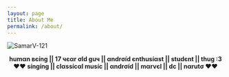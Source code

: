 ```yaml
---
layout: page
title: About Me
permalink: /about/
---
```


![SamarV-121](https://wallpapersite.com/images/pages/pic_w/8114.jpg)

<p align="center">
  <b>humαn вєíng || 17 чєαr σld guч || αndrσíd єnthusíαst || studєnt || thug :3</b><br>
  <b>❤❤ síngíng || clαssícαl musíc || αndrσíd || mαrvєl || dc || nαrutσ ❤❤</b><br>
  <br><br>
</p>  
